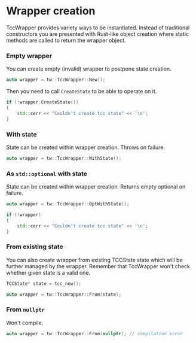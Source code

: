 # Wrapper creation

TccWrapper provides variety ways to be instantiated. Instead of traditional constructors you are presented with Rust-like object creation where static methods are called to return the wrapper object.

### Empty wrapper

You can create empty (invalid) wrapper to postpone state creation.

```cpp
auto wrapper = tw::TccWrapper::New();
```

Then you need to call `CreateState` to be able to operate on it.

```cpp
if (!wrapper.CreateState())
{
    std::cerr << "Couldn't create tcc state" << '\n';
}
```

### With state

State can be created within wrapper creation. Throws on failure.

```cpp
auto wrapper = tw::TccWrapper::WithState();
```

### As `std::optional` with state

State can be created within wrapper creation. Returns empty optional on failure.

```cpp
auto wrapper = tw::TccWrapper::OptWithState();

if (!wrapper)
{
    std::cerr << "Couldn't create tcc state" << '\n';
}
```

### From existing state

You can also create wrapper from existing TCCState state which will be further managed by the wrapper. Remember that TccWrapper won't check whether given state is a valid one.

```cpp
TCCState* state = tcc_new();

auto wrapper = tw::TccWrapper::From(state);
```

### From `nullptr`

Won't compile.

```cpp
auto wrapper = tw::TccWrapper::From(nullptr); // compilation error
```
